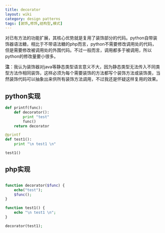 ```yaml
---
title: decorator
layout: wiki
category: design patterns
tags: [装饰,修饰,结构型,模式]
---
```


对已有方法的功能扩展，其核心优势就是复用了装饰部分的代码。python自带装饰器语法糖，相比于不带语法糖的php而言，python不需要修改调用处的代码，但是需要修改被调用处的外围代码。不过一般而言，调用都多于被调用，所以python的修改量要小很多。

**注**：我认为装饰器对java等静态类型语言意义不大，因为静态类型无法传入不同类型方法作相同装饰，这样必须为每个需要装饰的方法都写个装饰方法或装饰类，当然装饰代码可以抽象出来供所有装饰方法调用，不过我还是怀疑这样复用的效果。

## python实现

```python
def printf(func):
    def decorator():
        print "test"
        func()
    return decorator

@printf
def test1():
    print "\n test1 \n"

test1()
```

## php实现

```php

function decorator($func) {
    echo("test");
    $func();
}

function test1() {
    echo "\n test1 \n";
}

decorator(test1);

```


